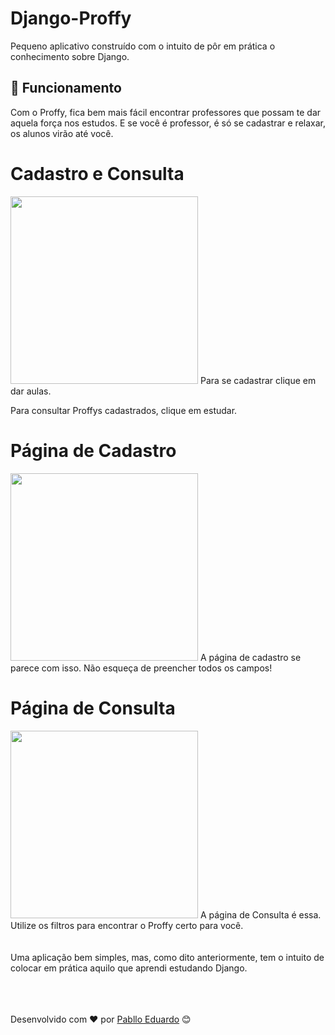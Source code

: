 # Django-Proffy

Pequeno aplicativo construído com o intuito de pôr em prática o conhecimento sobre Django.

## 🦾 Funcionamento

Com o Proffy, fica bem mais fácil encontrar professores que possam te dar aquela força nos estudos. E se você é professor, é só se cadastrar e relaxar, os alunos virão até você.

# Cadastro e Consulta
 
<img height="300em" src="https://i.ibb.co/pjHbHSg/Proffy-Indexx.png"> 
<spam>Para se cadastrar clique em dar aulas.</spam>

<spam>Para consultar Proffys cadastrados, clique em estudar.</spam>

# Página de Cadastro
<img height="300em" src="https://i.ibb.co/9N66YZw/Proffy-Indexx.png"> 
A página de cadastro se parece com isso. Não esqueça de preencher todos os campos!


# Página de Consulta
<img height="300em" src="https://i.ibb.co/rxvwRkR/Proffy-Indexx.png"> 
A página de Consulta é essa. Utilize os filtros para encontrar o Proffy certo para você.


<br>
<br>
<br>
Uma aplicação bem simples, mas, como dito anteriormente, tem o intuito de colocar em prática aquilo que aprendi estudando Django.
<br>
<br>
<br>
<br>

Desenvolvido com ❤️ por [Pabllo Eduardo](https://github.com/pablloedu) 😊

